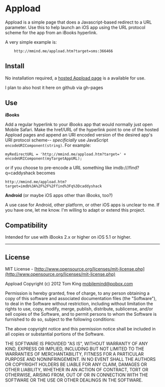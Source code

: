 # Appload #

Appload is a simple page that does a Javascript-based redirect to a URL parameter.
Use this to help launch an iOS app using the URL protocol scheme for the app from an iBooks hyperlink.

A very simple example is:

        http://mmind.me/appload.htm?target=sms:366466

## Install ##

No installation required, a [hosted Appload page](http://mmind.me/appload) is a available for use.

I plan to also host it here on github via gh-pages

## Use ##

**iBooks**

Add a regular hyperlink to your iBooks app that would normally just open Mobile Safari.
Make the href/URL of the hyperlink point to one of the hosted Appload pages and append
an URI encoded version of the desired app's URI protocol scheme-- _specificially_ use
JavaScript <code>encodeURIComponent(string)</code>. For example:

    myRedirectURL = 'http://mmind.me/appload.htm?target=' + encodeURIComponent(myTargetAppURL);

or if you choose to pre-encode a URL something like imdb:///find?q=caddyshack becomes

    http://mmind.me/appload.htm?target=imdb%3A%2F%2F%2Ffind%3Fq%3Dcaddyshack
 
**Android** (or maybe iOS apps other than iBooks, too?)

A use case for Android, other platform, or other iOS apps is unclear to me.
If you have one, let me know. I'm willing to adapt or extend this project.

## Compatibility ##

Intended for use with iBooks 2.x or higher on iOS 5.1 or higher.

____

## License ##

MIT License - [http://www.opensource.org/licenses/mit-license.php](http://www.opensource.org/licenses/mit-license.php)

Appload
Copyright (c) 2012 Tom King <mobilemind@pobox.com>

Permission is hereby granted, free of charge, to any person obtaining
a copy of this software and associated documentation files (the
"Software"), to deal in the Software without restriction, including
without limitation the rights to use, copy, modify, merge, publish,
distribute, sublicense, and/or sell copies of the Software, and to
permit persons to whom the Software is furnished to do so, subject to
the following conditions:

The above copyright notice and this permission notice shall be
included in all copies or substantial portions of the Software.

THE SOFTWARE IS PROVIDED "AS IS", WITHOUT WARRANTY OF ANY KIND,
EXPRESS OR IMPLIED, INCLUDING BUT NOT LIMITED TO THE WARRANTIES OF
MERCHANTABILITY, FITNESS FOR A PARTICULAR PURPOSE AND
NONINFRINGEMENT. IN NO EVENT SHALL THE AUTHORS OR COPYRIGHT HOLDERS BE
LIABLE FOR ANY CLAIM, DAMAGES OR OTHER LIABILITY, WHETHER IN AN ACTION
OF CONTRACT, TORT OR OTHERWISE, ARISING FROM, OUT OF OR IN CONNECTION
WITH THE SOFTWARE OR THE USE OR OTHER DEALINGS IN THE SOFTWARE.
